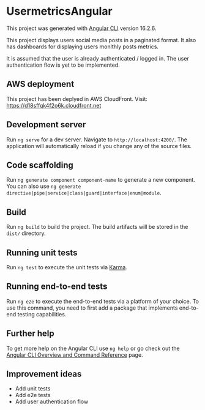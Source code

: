 # UsermetricsAngular

This project was generated with [Angular CLI](https://github.com/angular/angular-cli) version 16.2.6.

This project displays users social media posts in a paginated format. It also has dashboards for displaying users monlthly posts metrics.

It is assumed that the user is already authenticated / logged in. The user authentication flow is yet to be implemented.

## AWS deployment

This project has been deplyed in AWS CloudFront. Visit: https://d18sffqk4f2o6k.cloudfront.net

## Development server

Run `ng serve` for a dev server. Navigate to `http://localhost:4200/`. The application will automatically reload if you change any of the source files.

## Code scaffolding

Run `ng generate component component-name` to generate a new component. You can also use `ng generate directive|pipe|service|class|guard|interface|enum|module`.

## Build

Run `ng build` to build the project. The build artifacts will be stored in the `dist/` directory.

## Running unit tests

Run `ng test` to execute the unit tests via [Karma](https://karma-runner.github.io).

## Running end-to-end tests

Run `ng e2e` to execute the end-to-end tests via a platform of your choice. To use this command, you need to first add a package that implements end-to-end testing capabilities.

## Further help

To get more help on the Angular CLI use `ng help` or go check out the [Angular CLI Overview and Command Reference](https://angular.io/cli) page.

## Improvement ideas

- Add unit tests
- Add e2e tests
- Add user authentication flow
